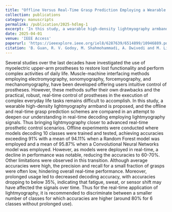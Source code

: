 ```yaml
---
title: "Offline Versus Real-Time Grasp Prediction Employing a Wearable High-Density Lightmyography Armband: On the Control of Prosthetic Hands"
collection: publications
category: manuscripts
permalink: /publication/2025-hdlmg-1
excerpt: 'In this study, a wearable high-density lightmyography armband is proposed, and the offline and real-time grasp prediction schemes are compared in an attempt to deepen our understanding in real-time decoding employing lightmyography signals.'
date: 2025-04-01
venue: 'IEEE Access'
paperurl: 'https://ieeexplore.ieee.org/iel8/6287639/6514899/10946889.pdf'
citation: 'B. Guan, R. V. Godoy, M. Shahmohammadi, A. Dwivedi and M. Liarokapis, "Offline Versus Real-Time Grasp Prediction Employing a Wearable High-Density Lightmyography Armband: On the Control of Prosthetic Hands," in IEEE Access, vol. 13, pp. 60672-60683, 2025, doi: 10.1109/ACCESS.2025.3556920.'
---
```


Several studies over the last decades have investigated the use of myoelectric upper-arm prostheses to restore lost functionality and perform complex activities of daily life. Muscle-machine interfacing methods employing electromyography, sonomyography, forcemyography, and mechanomyography, have been developed offering users intuitive control of prostheses. However, these methods suffer their own drawbacks and the practical, robust, real-time control of prostheses in the execution of complex everyday life tasks remains difficult to accomplish. In this study, a wearable high-density lightmyography armband is proposed, and the offline and real-time grasp prediction schemes are compared in an attempt to deepen our understanding in real-time decoding employing lightmyography signals. Thus bringing lightmyography closer to advanced real-time prosthetic control scenarios. Offline experiments were conducted where models decoding 10 classes were trained and tested, achieving accuracies exceeding 91% with a mean of 94.11% when a Random Forest model was employed and a mean of 95.87% when a Convolutional Neural Networks model was employed. However, as models were deployed in real-time, a decline in performance was notable, reducing the accuracies to 60-70%. Other limitations were observed in this transition. Although average accuracies were high, the precision and recall for a small fraction of grasps were often low, hindering overall real-time performance. Moreover, prolonged usage led to decreased decoding accuracy, with accuracies dropping to below 35%, indicating that fatigue, sweat, or sensor shift may have affected the signals over time. Thus for the real-time application of lightmyography, it is recommended to discriminate between a smaller number of classes for which accuracies are higher (around 80% for 6 classes without prolonged use).
